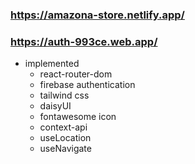 ### https://amazona-store.netlify.app/
### https://auth-993ce.web.app/
* implemented
  * react-router-dom
  * firebase authentication
  * tailwind css
  * daisyUI
  * fontawesome icon
  * context-api
  * useLocation
  * useNavigate


